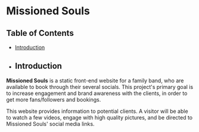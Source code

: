   # Missioned Souls

## Table of Contents
- [Introduction](#introduction)


- ## Introduction

**Missioned Souls** is a static front-end website for a family band, who are available to book through their several socials. This project's primary goal is to increase engagement and brand awareness with the clients, in order to get more fans/followers and bookings.

This website provides information to potential clients. A visitor will be able to watch a few videos, engage with high quality pictures, and be directed to Missioned Souls' social media links.